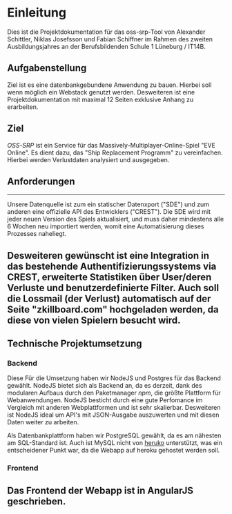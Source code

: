 # Einleitung

Dies ist die Projektdokumentation für das oss-srp-Tool von Alexander Schittler, Niklas Josefsson und Fabian Schiffner im Rahmen des zweiten Ausbildungsjahres an der Berufsbildenden Schule 1 Lüneburg / IT14B. 

## Aufgabenstellung

Ziel ist es eine datenbankgebundene Anwendung zu bauen. Hierbei soll wenn möglich ein Webstack genutzt werden. Desweiteren ist eine Projektdokumentation mit maximal 12 Seiten exklusive Anhang zu erarbeiten. 

## Ziel
_OSS-SRP_ ist ein Service für das Massively-Multiplayer-Online-Spiel "EVE Online". Es dient dazu, das "Ship Replacement Programm" zu vereinfachen. Hierbei werden Verlustdaten analysiert und ausgegeben.

## Anforderungen
---
Unsere Datenquelle ist zum ein statischer Datenxport ("SDE") und zum anderen eine offizielle API des Entwicklers ("CREST"). Die SDE wird mit jeder neuen Version des Spiels aktualisiert, und muss daher mindestens alle 6 Wochen neu importiert werden, womit eine Automatisierung dieses Prozesses naheliegt.

Desweiteren gewünscht ist eine Integration in das bestehende Authentifizierungssystems via CREST, erweiterte Statistiken über User/deren Verluste und benutzerdefinierte Filter.
Auch soll die Lossmail (der Verlust) automatisch auf der Seite "zkillboard.com" hochgeladen werden, da diese von vielen Spielern besucht wird.
---
## Technische Projektumsetzung

### Backend
Diese
Für die Umsetzung haben wir NodeJS und Postgres für das Backend gewählt.
NodeJS bietet sich als Backend an, da es derzeit, dank des modularen Aufbaus durch den Paketmanager _npm_, die größte Plattform für Webanwendungen. NodeJS besticht durch eine gute Perfomance im Vergleich mit anderen Webplattformen und ist sehr skalierbar. Desweiteren ist NodeJS ideal um API's mit JSON-Ausgabe auszuwerten und mit diesen Daten weiter zu arbeiten.

Als Datenbankplattform haben wir PostgreSQL gewählt, da es am nähesten am SQL-Standard ist. Auch ist MySQL nicht von [heruko](https://heroku.com) unterstützt, was ein entscheidener Punkt war, da die Webapp auf heroku gehostet werden soll.

### Frontend

Das Frontend der Webapp ist in AngularJS geschrieben.
---


